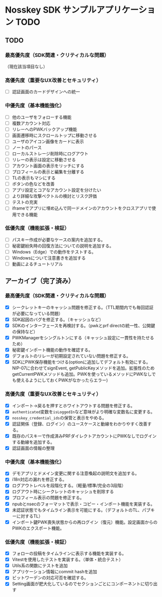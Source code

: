 # Nosskey SDK サンプルアプリケーション TODO

## TODO

### 最高優先度（SDK関連・クリティカルな問題）
（現在該当項目なし）

### 高優先度（重要なUX改善とセキュリティ）
- [ ] 認証画面のカードデザインへの統一

### 中優先度（基本機能強化）
- [ ] 他のユーザをフォローする機能
- [ ] 複数アカウント対応
- [ ] リレーへのPWKバックアップ機能
- [ ] 画面遷移時にスクロールトップに移動させる
- [ ] ユーザのアイコン画像をカードに表示
- [ ] ノートのパース
- [ ] ローカルストレージ削除時にログアウト
- [ ] リレーの表示は設定に移動させる
- [ ] アカウント画面の表示をリッチにする
- [ ] プロフィールの表示と編集を分離する
- [ ] TLの表示もマシにする
- [ ] ボタンの色などを改善
- [ ] アプリ設定とコアなアカウント設定を分けたい
- [ ] より詳細な攻撃ベクトルの検討とリスク評価
- [ ] テストの充実
- [ ] iframeでアプリに埋め込んで同一ドメインのアカウントをクロスアプリで使用できる機能

### 低優先度（機能拡張・検証）
- [ ] パスキー作成が必要なケースの案内を追加する。
- [ ] 秘密鍵紛失時の回復方法についての説明を追加する。
- [ ] Windows（Edge）での動作をテストする。
- [ ] Windowsについて注意書きを追加する
- [ ] 動画によるチュートリアル

## アーカイブ（完了済み）

### 最高優先度（SDK関連・クリティカルな問題）
- [x] シークレットキーのキャッシュ問題を修正する。（TTL期間内でも毎回認証が必要になっている問題）
- [x] SDK起因のバグを修正する。（キャッシュなど）
- [x] SDKのインターフェースを再検討する。（pwkとprf directの統一性、公開鍵の保持など）
- [x] PWKManagerをシングルトンにする（キャッシュ設定に一貫性を持たせるため）
- [x] 秘密鍵インポート機能の動作を確認する。
- [x] デフォルトのリレーが初期設定されていない問題を修正する。
- [x] SDKにPWK保存機能をつける(optionに追加してデフォルト有効にする。NIP-07に合わせてsignEvent, getPublicKeyメソッドを追加。拡張性のためgetCurrentPWKメソッドも追加。PWKを使っているメソッドにPWKなしでも使えるようにしておくPWKがなかったらエラー)

### 高優先度（重要なUX改善とセキュリティ）
- [x] インポート→戻るを押すとホワイトアウトする問題を修正する。
- [x] `authenticated`変数を`isLoggedIn`など意味がより明確な変数名に変更する。
- [x] `nosskey_credential_ids`の保管と表示をやめる。
- [x] 認証関係（登録、ログイン）のユースケースと動線をわかりやすく改善する。
- [x] 既存のパスキーで作成済みPRFダイレクトアカウントにPWKなしでログインする動線を追加する。
- [x] 認証画面の情報の整理

### 中優先度（基本機能強化）
- [x] デモアプリとドメイン変更に関する注意喚起の説明文を追加する。
- [x] i18n対応の漏れを修正する。
- [x] ログアウトレベルを段階化する。（軽量/標準/完全の3段階）
- [x] ログアウト時にシークレットのキャッシュを削除する
- [x] プロフィール表示の問題を修正する。
- [x] npubとnsecのフォーマットで表示・コピー・インポート機能を実装する。
- [x] 未認証状態でもタイムライン表示を可能にする。（デフォルトのTL、パブキーに対するTL）
- [x] インポート鍵PWK喪失状態からの再ログイン（復元）機能。設定画面からのPWKのエクスポート機能。

### 低優先度（機能拡張・検証）
- [x] フォローの投稿をタイムラインに表示する機能を実装する。
- [x] Vitestを使用したテストを実装する。（単体・統合テスト）
- [x] Utils系の関数にテストを追加
- [x] アプリケーション情報にcommit hashを追加
- [x] ビットワーデンの対応可否を確認する。
- [x] Setting画面が肥大化しているのでセクションごとにコンポーネントに切り出す
